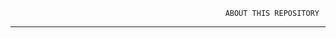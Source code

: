                                                     ABOUT THIS REPOSITORY
-------------------------------------------------------------------
